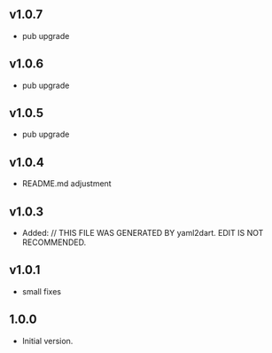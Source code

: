 ## v1.0.7
- pub upgrade
## v1.0.6
- pub upgrade
## v1.0.5
- pub upgrade
## v1.0.4
- README.md adjustment
## v1.0.3
- Added: // THIS FILE WAS GENERATED BY yaml2dart. EDIT IS NOT RECOMMENDED.
## v1.0.1
- small fixes
## 1.0.0

- Initial version.
